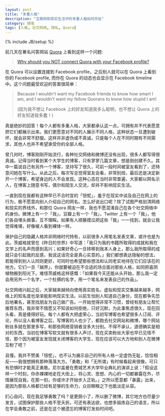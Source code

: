 ```yaml
---
layout: post
title: "多重人格"
description: "互联网和现实生活中的多重人格如何共处"
category: 随笔
tags: [人格, 社交网络, 隐私, Quora]
---
```

{% include JB/setup %}

前几天在著名问答网站 [Quora](http://www.quora.com/) 上看到这样一个问题: 

> [Why should you NOT connect Quora with your Facebook profile?](https://www.quora.com/Facebook-1/Why-should-you-NOT-connect-Quora-with-your-Facebook-profile)

在 Quora 可以设置连接到 Facebook profile，之后别人就可以在 Quora 上看到你的 Facebook profile, 而你在 Quora 的动态也会显示在 Facebook timeline 中。这个问题最受欢迎的答案很简单：

> Because I wouldn't want my Facebook friends to know how smart I am, and I wouldn't want my fellow Quorans to know how stupid I am!
>
> (因为我不想让 Facebook 上的好友知道我多么聪明，也不想让 Quora 上的好友知道我多蠢！)

真是绝妙的回答！每个人都有多重人格，大家都承认这一点，可拥有并不代表愿意把它们都展示出来。我们更愿意对不同的人展示不同人格，这种状态一旦遭到破坏，就会非常不舒服。这样并非虚伪或不真诚，只是每个人在不同时期有不同需求，其他人也并不希望承受你的全部人格。

曾几何时，博客刚刚开始流行，各种社交网络和微博还没有出现，很多人都写得很真诚。记得当时看到某个大学生的博客，只有寥寥几篇文章，想是刚创建不久。其中一篇说自己有另外一个博客，坚持写了很久，可前一段时间被室友看到了，还特意问她在写什么。从此之后，每次写总觉得室友会看，非常别扭，最后还是决定新开一个博客，希望身边的人不会发现。这种心态在当时非常普遍，大家都以网名示人，在博客上随意书写，偶尔和陌生人交流，却并不影响现实生活。

一直到现在我都有这种早已不合时宜的「忸怩」，羞于在现实中谈及自己在网上的行为，极不愿意向别人介绍自己的网名。怎么好说出口呢？除了试图严格划清网络和现实的界线外，和那位 Quora 网友一样，我也不愿混淆自己在各个社交网络中的身份。微博上有一个「我」，豆瓣上有一个「我」，Twitter 上有一个「我」，他们各自埋头做事，互不理睬。如果有人顺藤摸瓜把这些「我」一一找到，就会让我觉得难堪，好像被人看到裸体一样。

保护自己的隐藏人格并非网络时代特有，以前很多人用笔名发表文章，或许也是为此。茨威格就曾在《昨日的世界》中写道：「我只为我的书籍所取得的成就和我在文学上的名声而感到高兴；如果好奇心一旦转移到我本人身上，那么我所取得的成就只会引起我的反感，我说这话完全是真心实意的。」我们都想表达隐秘的想法，若能得到别人认同则更好，可同时也希望那些想法和认同老实地待在它们应该在的地方。它们一旦「越界」，你就要被迫在不合适的场合面对那些人格，如同把喜阴植物搬到阳光下。难怪茨威格这样感慨：「如果我今天还能从头开始，那么我一定会用另外一个名字，一个杜撰的名字，用一个笔名来发表自己的作品」。

社交网络兴起之后，大家越来越倾向使用真实姓名，虚拟和现实交集越来越多，网络上的知名度也渐渐能影响现实生活。以前生怕别人知道自己身份，现在都争先恐后地署名，甚至找朋友为自己做广告。一开始觉得非常不习惯，曾经有朋友让帮忙推荐东西，我非常不情愿又不知该如何拒绝，只好沉默，为此事焦虑很久，现在回头看，真是傻得好玩。每个人都有大把虚荣心，当初写博客也希望很多人订阅、评论，所以没人看博客之后，写博客的人也少了，都跑去社交网站和微博，哪个网站粉丝多就在那里多写，和那些网络营销者没多大分别。不得不承认，道德确实是相对的东西，当初在博客写软文就有很多人声讨，现在买卖粉丝大家也早已见怪不怪，那个因为被室友发现就关闭博客的大学生，现在应该可以大方地和别人在微博互粉了吧？

且慢。我并不赞美「忸怩」，也不认为展示自己的所有人格一定虚伪无耻，恰恰相反——我很想拥有那种落落大方。「勇敢」和「无所谓」有时候看起来很像，可只有恐惧时才能真正勇敢。尼尔盖曼在费城艺术大学毕业典礼的演讲上说：「假设这样一个时刻，你赤裸裸地走在大街上，将心灵、思想、内心的一切都暴露在外，尽情展现自我，在那一刻，你或许才开始步入正轨。」之所以愿意都「暴露」出来，是因为那些人格都已经有足够的生命力，众目睽睽之下也能淡定从容。

扪心自问，现在我足够勇敢了吗？是更胆小了，所以删了微博，其它地方也尽量少发言，试图保护那些人格不至夭折。可还有表达欲，也想多锻炼自己的语言，所以在学会勇敢之前，还是在这个被遗忘的博客打发些时间吧。
